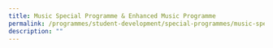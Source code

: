 ```yaml
---
title: Music Special Programme & Enhanced Music Programme
permalink: /programmes/student-development/special-programmes/music-special-programme-enhanced-music-programme/
description: ""
---
```

